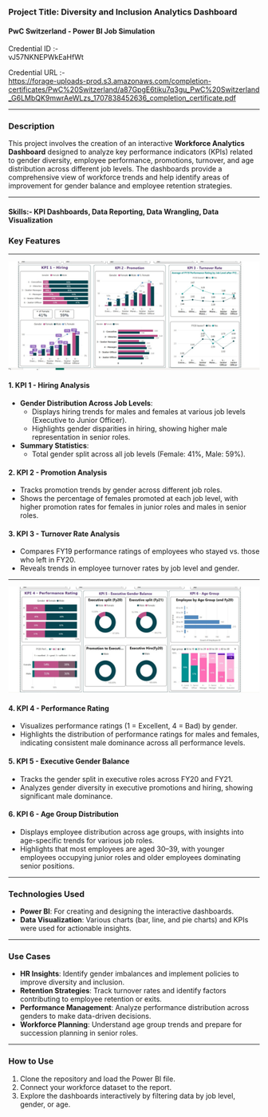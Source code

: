 ### Project Title: **Diversity and Inclusion Analytics Dashboard**
#### PwC Switzerland - Power BI Job Simulation
Credential ID :-  
vJ57NKNEPWkEaHfWt


Credential URL :-   
https://forage-uploads-prod.s3.amazonaws.com/completion-certificates/PwC%20Switzerland/a87GpgE6tiku7q3gu_PwC%20Switzerland_G6LMbQK9mwrAeWLzs_1707838452636_completion_certificate.pdf


---

### **Description**

This project involves the creation of an interactive **Workforce Analytics Dashboard** designed to analyze key performance indicators (KPIs) related to gender diversity, employee performance, promotions, turnover, and age distribution across different job levels. The dashboards provide a comprehensive view of workforce trends and help identify areas of improvement for gender balance and employee retention strategies.

---
#### Skills:- KPI Dashboards, Data Reporting, Data Wrangling, Data Visualization

### **Key Features**

---
![KPI 1 , KPI 2 and KPI 3  Dashboard](https://github.com/amard3p/amard3p.github.io/blob/86d9a730afcc6adb2422a46f4db24b4d2751fb40/projects/Diversity%20and%20Inclusion/Screenshot%202024-08-24%20070605.jpg)
#### **1. KPI 1 - Hiring Analysis**
- **Gender Distribution Across Job Levels**: 
  - Displays hiring trends for males and females at various job levels (Executive to Junior Officer).
  - Highlights gender disparities in hiring, showing higher male representation in senior roles.
- **Summary Statistics**:
  - Total gender split across all job levels (Female: 41%, Male: 59%).

#### **2. KPI 2 - Promotion Analysis**
- Tracks promotion trends by gender across different job roles.
- Shows the percentage of females promoted at each job level, with higher promotion rates for females in junior roles and males in senior roles.

#### **3. KPI 3 - Turnover Rate Analysis**
- Compares FY19 performance ratings of employees who stayed vs. those who left in FY20.
- Reveals trends in employee turnover rates by job level and gender.
---

![KPI 4 , KPI 5  and KPI 6  Dashboard](https://github.com/amard3p/amard3p.github.io/blob/86d9a730afcc6adb2422a46f4db24b4d2751fb40/projects/Diversity%20and%20Inclusion/Screenshot%202024-08-24%20073015.jpg)
#### **4. KPI 4 - Performance Rating**
- Visualizes performance ratings (1 = Excellent, 4 = Bad) by gender.
- Highlights the distribution of performance ratings for males and females, indicating consistent male dominance across all performance levels.

#### **5. KPI 5 - Executive Gender Balance**
- Tracks the gender split in executive roles across FY20 and FY21.
- Analyzes gender diversity in executive promotions and hiring, showing significant male dominance.

#### **6. KPI 6 - Age Group Distribution**
- Displays employee distribution across age groups, with insights into age-specific trends for various job roles.
- Highlights that most employees are aged 30–39, with younger employees occupying junior roles and older employees dominating senior positions.

---

### **Technologies Used**
- **Power BI**: For creating and designing the interactive dashboards.
- **Data Visualization**: Various charts (bar, line, and pie charts) and KPIs were used for actionable insights.

---

### **Use Cases**
- **HR Insights**: Identify gender imbalances and implement policies to improve diversity and inclusion.
- **Retention Strategies**: Track turnover rates and identify factors contributing to employee retention or exits.
- **Performance Management**: Analyze performance distribution across genders to make data-driven decisions.
- **Workforce Planning**: Understand age group trends and prepare for succession planning in senior roles.

---

### **How to Use**
1. Clone the repository and load the Power BI file.
2. Connect your workforce dataset to the report.
3. Explore the dashboards interactively by filtering data by job level, gender, or age.





